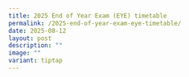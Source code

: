```yaml
---
title: 2025 End of Year Exam (EYE) timetable
permalink: /2025-end-of-year-exam-eye-timetable/
date: 2025-08-12
layout: post
description: ""
image: ""
variant: tiptap
---
```

